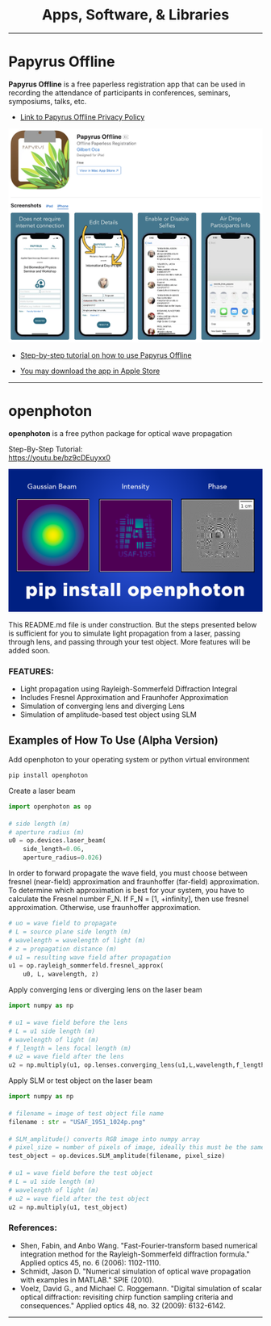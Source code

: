 <h1 align="center">Apps, Software, & Libraries</h1>

******

# Papyrus Offline  
**Papyrus Offline** is a free paperless registration app that can be used in recording the attendance of participants in conferences, seminars, symposiums, talks, etc.

* [Link to Papyrus Offline Privacy Policy](https://github.com/boyfriendnibluefairy/boyfriendnibluefairy.github.io/blob/main/Papyrus_Offline_-_Privacy_Policy.md)

![Papyrus Offline Sample User Interface](https://github.com/boyfriendnibluefairy/boyfriendnibluefairy.github.io/blob/main/assets/images/Papyrus_Offline_screenshots.png)

* [Step-by-step tutorial on how to use Papyrus Offline](https://www.youtube.com/watch?v=wF4g5tHLlkc)  

* [You may download the app in Apple Store](https://apps.apple.com/gr/app/papyrus-offline/id6473137300?platform=iphone)  
  
  
  
******
  
  
  
# openphoton  
**openphoton** is a free python package for optical wave propagation  

Step-By-Step Tutorial:  
https://youtu.be/bz9cDEuyxx0

![openphoton sample features](https://github.com/boyfriendnibluefairy/boyfriendnibluefairy.github.io/blob/main/assets/images/openphoton_features.png)

This README.md file is under construction. But the steps presented below is sufficient for you to simulate light propagation from a laser, passing through lens, and passing through your test object. More features will be added soon.  

### FEATURES:  
 - Light propagation using Rayleigh-Sommerfeld Diffraction Integral
 - Includes Fresnel Approximation and Fraunhofer Approximation
 - Simulation of converging lens and diverging Lens
 - Simulation of amplitude-based test object using SLM


## Examples of How To Use (Alpha Version)

Add openphoton to your operating system or python virtual environment

```python
pip install openphoton
```

Create a laser beam
```python
import openphoton as op

# side length (m)
# aperture radius (m)
u0 = op.devices.laser_beam(
    side_length=0.06,
    aperture_radius=0.026)
```

In order to forward propagate the wave field, you must choose between fresnel (near-field) approximation and
fraunhoffer (far-field) approximation. To determine which approximation is best for your system, you have to calculate
the Fresnel number F_N. If F_N = [1, +infinity], then use fresnel approximation. Otherwise, use fraunhoffer approximation.
```python
# uo = wave field to propagate
# L = source plane side length (m)
# wavelength = wavelength of light (m)
# z = propagation distance (m)
# u1 = resulting wave field after propagation
u1 = op.rayleigh_sommerfeld.fresnel_approx(
    u0, L, wavelength, z)
```

Apply converging lens or diverging lens on the laser beam
```python
import numpy as np

# u1 = wave field before the lens
# L = u1 side length (m)
# wavelength of light (m)
# f_length = lens focal length (m)
# u2 = wave field after the lens
u2 = np.multiply(u1, op.lenses.converging_lens(u1,L,wavelength,f_length))
```

Apply SLM or test object on the laser beam
```python
import numpy as np

# filename = image of test object file name
filename : str = "USAF_1951_1024p.png"

# SLM_amplitude() converts RGB image into numpy array
# pixel_size = number of pixels of image, ideally this must be the same with u1
test_object = op.devices.SLM_amplitude(filename, pixel_size)

# u1 = wave field before the test object
# L = u1 side length (m)
# wavelength of light (m)
# u2 = wave field after the test object
u2 = np.multiply(u1, test_object)
```

### References:
 - Shen, Fabin, and Anbo Wang. "Fast-Fourier-transform based numerical integration method for the Rayleigh-Sommerfeld diffraction formula." Applied optics 45, no. 6 (2006): 1102-1110.
 - Schmidt, Jason D. "Numerical simulation of optical wave propagation with examples in MATLAB." SPIE (2010).
 - Voelz, David G., and Michael C. Roggemann. "Digital simulation of scalar optical diffraction: revisiting chirp function sampling criteria and consequences." Applied optics 48, no. 32 (2009): 6132-6142.
  
  

******


  
